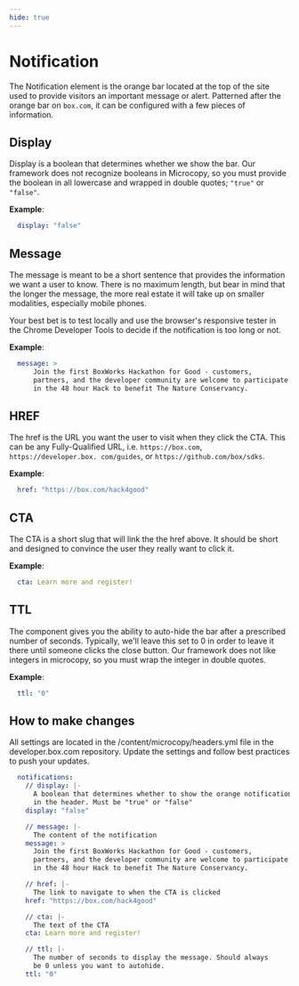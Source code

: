 ```yaml
---
hide: true
---
```


<!-- does not need translation -->

# Notification

The Notification element is the orange bar located at the top of the site used
to provide visitors an important message or alert. Patterned after the orange
bar on `box.com`, it can be configured with a few pieces of information.

## Display

Display is a boolean that determines whether we show the bar. Our framework
does not recognize booleans in Microcopy, so you must provide the boolean in
all lowercase and wrapped in double quotes; `"true"` or `"false"`.

**Example**:

```yaml
  display: "false"
```

## Message

The message is meant to be a short sentence that provides the information we
want a user to know. There is no maximum length, but bear in mind that the
longer the message, the more real estate it will take up on smaller modalities,
especially mobile phones. 

Your best bet is to test locally and use the browser's responsive tester in the
Chrome Developer Tools to decide if the notification is too long or not. 

**Example**:
 
```yaml
  message: >
      Join the first BoxWorks Hackathon for Good - customers,
      partners, and the developer community are welcome to participate
      in the 48 hour Hack to benefit The Nature Conservancy.
```

## HREF

The href is the URL you want the user to visit when they click the CTA. This
can be any Fully-Qualified URL, i.e. `https://box.com`, `https://developer.box.
com/guides`, or `https://github.com/box/sdks`.

**Example**:
 
```yaml
  href: "https://box.com/hack4good"
```

## CTA

The CTA is a short slug that will link the the href above. It should be short
and designed to convince the user they really want to click it. 

**Example**:
 
```yaml
  cta: Learn more and register!
```

## TTL

The component gives you the ability to auto-hide the bar after a prescribed
number of seconds. Typically, we'll leave this set to 0 in order to leave it
there until someone clicks the close button. Our framework does not like
integers in microcopy, so you must wrap the integer in double quotes.

**Example**:
 
```yaml
  ttl: "0"
```

## How to make changes

All settings are located in the /content/microcopy/headers.yml file in the
developer.box.com repository. Update the settings and follow best
practices to push your updates. 

```yaml
  notifications:
    // display: |-
      A boolean that determines whether to show the orange notification bar
      in the header. Must be "true" or "false"
    display: "false"

    // message: |-
      The content of the notification
    message: >
      Join the first BoxWorks Hackathon for Good - customers,
      partners, and the developer community are welcome to participate
      in the 48 hour Hack to benefit The Nature Conservancy.

    // href: |-
      The link to navigate to when the CTA is clicked
    href: "https://box.com/hack4good"

    // cta: |-
      The text of the CTA
    cta: Learn more and register!

    // ttl: |-
      The number of seconds to display the message. Should always
      be 0 unless you want to autohide.
    ttl: "0"
```
